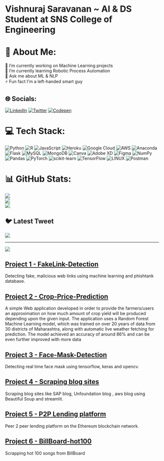 # Vishnuraj Saravanan ~ AI & DS Student at SNS College of Engineering
# 💫 About Me:
🔭 I’m currently working on Machine Learning projects<br>🌱 I’m currently learning Robotic Process Automation<br>💬 Ask me about ML & NLP<br>⚡ Fun fact I'm a left-handed smart guy


## 🌐 Socials:
[![LinkedIn](https://img.shields.io/badge/LinkedIn-%230077B5.svg?logo=linkedin&logoColor=white)](https://linkedin.com/in/vishnuraj-saravanan) [![Twitter](https://img.shields.io/badge/Twitter-%231DA1F2.svg?logo=Twitter&logoColor=white)](https://twitter.com/VishnurajSarav2) [![Codepen](https://img.shields.io/badge/Codepen-000000?style=for-the-badge&logo=codepen&logoColor=white)](https://codepen.io/Luvane) 

# 💻 Tech Stack:
![Python](https://img.shields.io/badge/python-3670A0?style=for-the-badge&logo=python&logoColor=ffdd54) ![R](https://img.shields.io/badge/r-%23276DC3.svg?style=for-the-badge&logo=r&logoColor=white) ![JavaScript](https://img.shields.io/badge/javascript-%23323330.svg?style=for-the-badge&logo=javascript&logoColor=%23F7DF1E) ![Heroku](https://img.shields.io/badge/heroku-%23430098.svg?style=for-the-badge&logo=heroku&logoColor=white) ![Google Cloud](https://img.shields.io/badge/Google%20Cloud-%234285F4.svg?style=for-the-badge&logo=google-cloud&logoColor=white) ![AWS](https://img.shields.io/badge/AWS-%23FF9900.svg?style=for-the-badge&logo=amazon-aws&logoColor=white) ![Anaconda](https://img.shields.io/badge/Anaconda-%2344A833.svg?style=for-the-badge&logo=anaconda&logoColor=white) ![Flask](https://img.shields.io/badge/flask-%23000.svg?style=for-the-badge&logo=flask&logoColor=white) ![MySQL](https://img.shields.io/badge/mysql-%2300f.svg?style=for-the-badge&logo=mysql&logoColor=white) ![MongoDB](https://img.shields.io/badge/MongoDB-%234ea94b.svg?style=for-the-badge&logo=mongodb&logoColor=white) ![Canva](https://img.shields.io/badge/Canva-%2300C4CC.svg?style=for-the-badge&logo=Canva&logoColor=white) ![Adobe XD](https://img.shields.io/badge/Adobe%20XD-470137?style=for-the-badge&logo=Adobe%20XD&logoColor=#FF61F6) 	![Figma](https://img.shields.io/badge/figma-%23F24E1E.svg?style=for-the-badge&logo=figma&logoColor=white) ![NumPy](https://img.shields.io/badge/numpy-%23013243.svg?style=for-the-badge&logo=numpy&logoColor=white) ![Pandas](https://img.shields.io/badge/pandas-%23150458.svg?style=for-the-badge&logo=pandas&logoColor=white) ![PyTorch](https://img.shields.io/badge/PyTorch-%23EE4C2C.svg?style=for-the-badge&logo=PyTorch&logoColor=white) ![scikit-learn](https://img.shields.io/badge/scikit--learn-%23F7931E.svg?style=for-the-badge&logo=scikit-learn&logoColor=white) ![TensorFlow](https://img.shields.io/badge/TensorFlow-%23FF6F00.svg?style=for-the-badge&logo=TensorFlow&logoColor=white) ![LINUX](https://img.shields.io/badge/Linux-FCC624?style=for-the-badge&logo=linux&logoColor=black) ![Postman](https://img.shields.io/badge/Postman-FF6C37?style=for-the-badge&logo=postman&logoColor=white)
# 📊 GitHub Stats:
![](https://github-readme-stats.vercel.app/api?username=vishnurajsaravanan&theme=default&hide_border=false&include_all_commits=true&count_private=true)<br/>
![](https://github-readme-streak-stats.herokuapp.com/?user=vishnurajsaravanan&theme=default&hide_border=false)<br/>
![](https://github-readme-stats.vercel.app/api/top-langs/?username=vishnurajsaravanan&theme=default&hide_border=false&include_all_commits=true&count_private=true&layout=compact)

## 🐦 Latest Tweet
[![](https://gtce.itsvg.in/api?username=VishnurajSarav2)](https://github.com/VishwaGauravIn/github-twitter-card-embed)

---
[![](https://visitcount.itsvg.in/api?id=vishnurajsaravanan&icon=0&color=0)](https://visitcount.itsvg.in)

<!-- Proudly created with GPRM ( https://gprm.itsvg.in ) -->

## [Project 1 - FakeLink-Detection](https://github.com/vishnurajsaravanan/FakeLink-Detection)
Detecting fake, malicious web links using machine learning and phishtank database.

## [Project 2 - Crop-Price-Prediction](https://github.com/vishnurajsaravanan/Crop-Price-Prediction)
A simple Web application developed in order to provide the farmers/users an approximation on how much amount of crop yield will be produced depending upon the given input. The application uses a Random Forest Machine Learning model, which was trained on over 20 years of data from 30 districts of Maharashtra, along with automatic live weather fetching for prediction. The model achieved an accuracy of around 86% and can be even further improved with more data 

## [Project 3 - Face-Mask-Detection](https://github.com/vishnurajsaravanan/Face-Mask-Detection)
Detecting real time face mask using tensorflow, keras and opencv.

## [Project 4 - Scraping blog sites](https://github.com/vishnurajsaravanan/Scraping-website-demo-1.0)
Scraping blog sites like SAP blog, Unfoundation blog , aws blog using Beautiful Soup and streamlit.

## [Project 5 - P2P Lending platform](https://github.com/vishnurajsaravanan/p2p-lending)
Peer 2 peer lending platform on the Ethereum blockchain network.

## [Project 6 - BillBoard-hot100](https://github.com/vishnurajsaravanan/BillBoard-hot100)
Scrapping hot 100 songs from BillBoard
